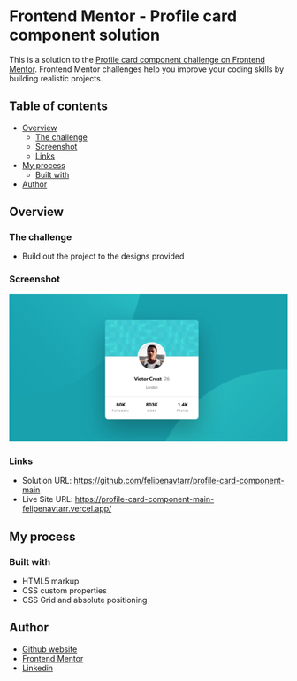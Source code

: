 # Frontend Mentor - Profile card component solution

This is a solution to the [Profile card component challenge on Frontend Mentor](https://www.frontendmentor.io/challenges/profile-card-component-cfArpWshJ). Frontend Mentor challenges help you improve your coding skills by building realistic projects. 

## Table of contents

- [Overview](#overview)
  - [The challenge](#the-challenge)
  - [Screenshot](#screenshot)
  - [Links](#links)
- [My process](#my-process)
  - [Built with](#built-with)
- [Author](#author)

## Overview

### The challenge

- Build out the project to the designs provided

### Screenshot

![Preview for my Profile card component coding challenge solution](./images/screenshot.jpg)

### Links

- Solution URL: <https://github.com/felipenavtarr/profile-card-component-main>
- Live Site URL: <https://profile-card-component-main-felipenavtarr.vercel.app/>

## My process

### Built with

- HTML5 markup
- CSS custom properties
- CSS Grid and absolute positioning

## Author

- [Github website](https://felipenavtarr.github.io/)
- [Frontend Mentor](https://www.frontendmentor.io/profile/felipenavtarr)
- [Linkedin](https://es.linkedin.com/in/felipe-navarro-tarraga)

